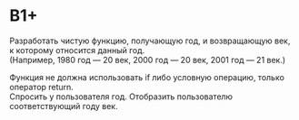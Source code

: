 # B1+
Разработать чистую функцию, получающую год, и возвращающую век,
к которому относится данный год.  
(Например, 1980 год — 20 век, 2000 год — 20 век, 2001 год — 21 век.)  

Функция не должна использовать if либо условную операцию, только
оператор return.  
Спросить у пользователя год. Отобразить пользователю соответствующий году век.